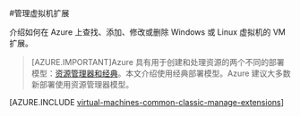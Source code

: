 <properties
 pageTitle="管理虚拟机扩展 | Azure"
 description="介绍如何在经典部署模型中添加、查找、更新和删除 Azure 虚拟机的扩展。"
 services="virtual-machines-windows"
 documentationCenter=""
 authors="squillace"
 manager="timlt"
 editor=""
 tags="azure-service-management-windows"/>
<tags
	ms.service="virtual-machines-windows"
	ms.date="04/15/2016"
	wacn.date="06/29/2016"/>

#管理虚拟机扩展

介绍如何在 Azure 上查找、添加、修改或删除 Windows 或 Linux 虚拟机的 VM 扩展。

> [AZURE.IMPORTANT]Azure 具有用于创建和处理资源的两个不同的部署模型：[资源管理器和经典](/documentation/articles/resource-manager-deployment-model)。本文介绍使用经典部署模型。Azure 建议大多数新部署使用资源管理器模型。

[AZURE.INCLUDE [virtual-machines-common-classic-manage-extensions](../includes/virtual-machines-common-classic-manage-extensions.md)]

<!---HONumber=Mooncake_0118_2016-->